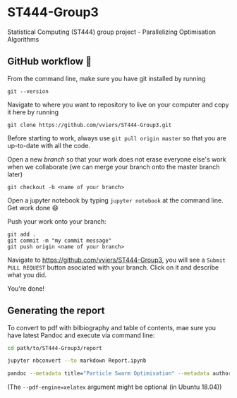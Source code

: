 # ST444-Group3
Statistical Computing (ST444) group project - Parallelizing Optimisation Algorithms

## GitHub workflow :construction_worker:

From the command line, make sure you have git installed by running

`git --version`

Navigate to where you want to repository to live on your computer and copy it here by running

`git clone https://github.com/vviers/ST444-Group3.git`

Before starting to work, always use `git pull origin master` so that you are up-to-date with all the code. 

Open a new _branch_ so that your work does not erase everyone else's work when we collaborate (we can merge your branch onto the master branch later)

`git checkout -b <name of your branch>`

Open a jupyter notebook by typing `jupyter notebook` at the command line. Get work done :smile:

Push your work onto your branch:
```
git add .
git commit -m "my commit message"
git push origin <name of your branch>
```

Navigate to https://github.com/vviers/ST444-Group3, you will see a `Submit PULL REQUEST` button asociated with your branch. Click on it and describe what you did.

You're done!


## Generating the report

To convert to pdf with bilbiography and table of contents, mae sure you have latest Pandoc and execute via command line:

```bash
cd path/to/ST444-Group3/report

jupyter nbconvert --to markdown Report.ipynb

pandoc --metadata title="Particle Swarm Optimisation" --metadata author="Group 3" -N --toc -V fontsize=12pt -V geometry:margin=1in --listings -H listings-setup.tex --filter pandoc-citeproc --bibliography=references.bib --csl=apa.csl Report.md --pdf-engine=xelatex -o Group3report.pdf
```

(The `--pdf-engine=xelatex` argument might be optional (in Ubuntu 18.04))